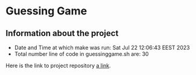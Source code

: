 # Guessing Game

## Information about the project
- Date and Time at which make was run: Sat Jul 22 12:06:43 EEST 2023
- Total number line of code in guessinggame.sh are: 30

Here is the link to project repository [a link](https://github.com/GhenadieCovalciuc/coursera-bash-project/).
